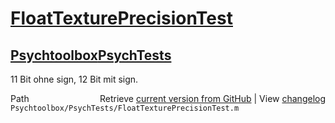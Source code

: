 # [FloatTexturePrecisionTest](FloatTexturePrecisionTest)
## [Psychtoolbox](Psychtoolbox)[PsychTests](PsychTests)

11 Bit ohne sign, 12 Bit mit sign.  




<div class="code_header" style="text-align:right;">
  <span style="float:left;">Path&nbsp;&nbsp;</span> <span class="counter">Retrieve <a href=
  "https://raw.github.com/Psychtoolbox-3/Psychtoolbox-3/beta/Psychtoolbox/PsychTests/FloatTexturePrecisionTest.m">current version from GitHub</a> | View <a href=
  "https://github.com/Psychtoolbox-3/Psychtoolbox-3/commits/beta/Psychtoolbox/PsychTests/FloatTexturePrecisionTest.m">changelog</a></span>
</div>
<div class="code">
  <code>Psychtoolbox/PsychTests/FloatTexturePrecisionTest.m</code>
</div>

